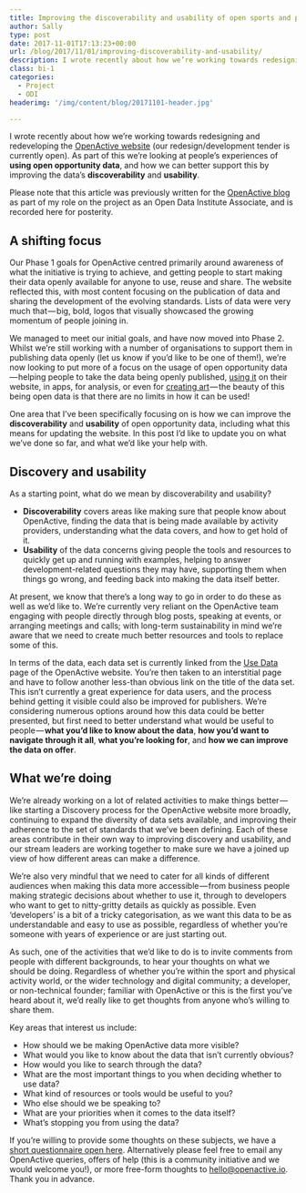 ```yaml
---
title: Improving the discoverability and usability of open sports and physical activity opportunity data
author: Sally
type: post
date: 2017-11-01T17:13:23+00:00
url: /blog/2017/11/01/improving-discoverability-and-usability/
description: I wrote recently about how we’re working towards redesigning and redeveloping the OpenActive website (our redesign/development tender is currently open). As part of this we’re looking at people’s experiences of using open opportunity data, and how we can better support this by improving the data’s discoverability and usability.
class: bi-1
categories:
  - Project
  - ODI
headerimg: '/img/content/blog/20171101-header.jpg'

---
```

<p class="lede">
  I wrote recently about how we’re working towards redesigning and redeveloping the <a href="https://openactive.io/">OpenActive website</a> (our redesign/development tender is currently open). As part of this we’re looking at people’s experiences of <b>using open opportunity data</b>, and how we can better support this by improving the data’s <b>discoverability</b> and <b>usability</b>.
</p>

<div class="contentholder--flag">
Please note that this article was previously written for the <a href="https://blog.openactive.io">OpenActive blog</a> as part of my role on the project as an Open Data Institute Associate, and is recorded here for posterity.
</div>

## A shifting focus
Our Phase 1 goals for OpenActive centred primarily around awareness of what the initiative is trying to achieve, and getting people to start making their data openly available for anyone to use, reuse and share. The website reflected this, with most content focusing on the publication of data and sharing the development of the evolving standards. Lists of data were very much that — big, bold, logos that visually showcased the growing momentum of people joining in.

We managed to meet our initial goals, and have now moved into Phase 2. Whilst we’re still working with a number of organisations to support them in publishing data openly (let us know if you’d like to be one of them!), we’re now looking to put more of a focus on the usage of open opportunity data — helping people to take the data being openly published, [using it](https://blog.openactive.io/table-tennis-england-reaps-early-open-data-benefits-8bec8f13adae) on their website, in apps, for analysis, or even for [creating art](https://theodi.org/culture) — the beauty of this being open data is that there are no limits in how it can be used!

One area that I’ve been specifically focusing on is how we can improve the **discoverability** and **usability** of open opportunity data, including what this means for updating the website. In this post I’d like to update you on what we’ve done so far, and what we’d like your help with.

## Discovery and usability
As a starting point, what do we mean by discoverability and usability?

* **Discoverability** covers areas like making sure that people know about OpenActive, finding the data that is being made available by activity providers, understanding what the data covers, and how to get hold of it.
* **Usability** of the data concerns giving people the tools and resources to quickly get up and running with examples, helping to answer development-related questions they may have, supporting them when things go wrong, and feeding back into making the data itself better.

At present, we know that there’s a long way to go in order to do these as well as we’d like to. We’re currently very reliant on the OpenActive team engaging with people directly through blog posts, speaking at events, or arranging meetings and calls; with long-term sustainability in mind we’re aware that we need to create much better resources and tools to replace some of this.

In terms of the data, each data set is currently linked from the [Use Data](https://www.openactive.io/use-data.html) page of the OpenActive website. You’re then taken to an interstitial page and have to follow another less-than obvious link on the title of the data set. This isn’t currently a great experience for data users, and the process behind getting it visible could also be improved for publishers. We’re considering numerous options around how this data could be better presented, but first need to better understand what would be useful to people — **what you’d like to know about the data**, **how you’d want to navigate through it all**, **what you’re looking for**, and **how we can improve the data on offer**.

## What we’re doing
We’re already working on a lot of related activities to make things better — like starting a Discovery process for the OpenActive website more broadly, continuing to expand the diversity of data sets available, and improving their adherence to the set of standards that we’ve been defining. Each of these areas contribute in their own way to improving discovery and usability, and our stream leaders are working together to make sure we have a joined up view of how different areas can make a difference.

We’re also very mindful that we need to cater for all kinds of different audiences when making this data more accessible — from business people making strategic decisions about whether to use it, through to developers who want to get to nitty-gritty details as quickly as possible. Even ‘developers’ is a bit of a tricky categorisation, as we want this data to be as understandable and easy to use as possible, regardless of whether you’re someone with years of experience or are just starting out.

As such, one of the activities that we’d like to do is to invite comments from people with different backgrounds, to hear your thoughts on what we should be doing. Regardless of whether you’re within the sport and physical activity world, or the wider technology and digital community; a developer, or non-technical founder; familiar with OpenActive or this is the first you’ve heard about it, we’d really like to get thoughts from anyone who’s willing to share them.

Key areas that interest us include:

* How should we be making OpenActive data more visible?
* What would you like to know about the data that isn’t currently obvious?
* How would you like to search through the data?
* What are the most important things to you when deciding whether to use data?
* What kind of resources or tools would be useful to you?
* Who else should we be speaking to?
* What are your priorities when it comes to the data itself?
* What’s stopping you from using the data?

If you’re willing to provide some thoughts on these subjects, we have a [short questionnaire open here](https://docs.google.com/forms/d/e/1FAIpQLSfk-3Jb8SleUBlVaMm-ZEbcsTpXCHK8agHy1M_eUP_btNfauw/viewform?usp=sf_link).
Alternatively please feel free to email any OpenActive queries, offers of help (this is a community initiative and we would welcome you!), or more free-form thoughts to hello@openactive.io. Thank you in advance.
